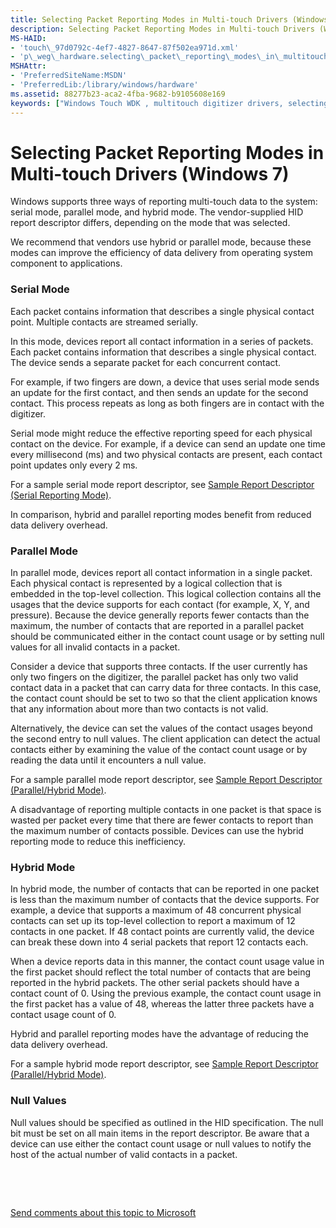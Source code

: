```yaml
---
title: Selecting Packet Reporting Modes in Multi-touch Drivers (Windows 7)
description: Selecting Packet Reporting Modes in Multi-touch Drivers (Windows 7)
MS-HAID:
- 'touch\_97d0792c-4ef7-4827-8647-87f502ea971d.xml'
- 'p\_weg\_hardware.selecting\_packet\_reporting\_modes\_in\_multitouch\_drivers'
MSHAttr:
- 'PreferredSiteName:MSDN'
- 'PreferredLib:/library/windows/hardware'
ms.assetid: 88277b23-aca2-4fba-9682-b9105608e169
keywords: ["Windows Touch WDK , multitouch digitizer drivers, selecting packet reporting modes", "packet reporting modes WDK Touch", "packet reporting modes WDK Touch , selecting in multitouch drivers", "multitouch digitizer drivers WDK , selecting packet reporting modes"]
---
```


# Selecting Packet Reporting Modes in Multi-touch Drivers (Windows 7)


Windows supports three ways of reporting multi-touch data to the system: serial mode, parallel mode, and hybrid mode. The vendor-supplied HID report descriptor differs, depending on the mode that was selected.

We recommend that vendors use hybrid or parallel mode, because these modes can improve the efficiency of data delivery from operating system component to applications.

### Serial Mode

Each packet contains information that describes a single physical contact point. Multiple contacts are streamed serially.

In this mode, devices report all contact information in a series of packets. Each packet contains information that describes a single physical contact. The device sends a separate packet for each concurrent contact.

For example, if two fingers are down, a device that uses serial mode sends an update for the first contact, and then sends an update for the second contact. This process repeats as long as both fingers are in contact with the digitizer.

Serial mode might reduce the effective reporting speed for each physical contact on the device. For example, if a device can send an update one time every millisecond (ms) and two physical contacts are present, each contact point updates only every 2 ms.

For a sample serial mode report descriptor, see [Sample Report Descriptor (Serial Reporting Mode)](sample-report-descriptor--serial-reporting-mode-.md).

In comparison, hybrid and parallel reporting modes benefit from reduced data delivery overhead.

### Parallel Mode

In parallel mode, devices report all contact information in a single packet. Each physical contact is represented by a logical collection that is embedded in the top-level collection. This logical collection contains all the usages that the device supports for each contact (for example, X, Y, and pressure). Because the device generally reports fewer contacts than the maximum, the number of contacts that are reported in a parallel packet should be communicated either in the contact count usage or by setting null values for all invalid contacts in a packet.

Consider a device that supports three contacts. If the user currently has only two fingers on the digitizer, the parallel packet has only two valid contact data in a packet that can carry data for three contacts. In this case, the contact count should be set to two so that the client application knows that any information about more than two contacts is not valid.

Alternatively, the device can set the values of the contact usages beyond the second entry to null values. The client application can detect the actual contacts either by examining the value of the contact count usage or by reading the data until it encounters a null value.

For a sample parallel mode report descriptor, see [Sample Report Descriptor (Parallel/Hybrid Mode)](sample-report-descriptor--parallel-hybrid-mode-.md).

A disadvantage of reporting multiple contacts in one packet is that space is wasted per packet every time that there are fewer contacts to report than the maximum number of contacts possible. Devices can use the hybrid reporting mode to reduce this inefficiency.

### Hybrid Mode

In hybrid mode, the number of contacts that can be reported in one packet is less than the maximum number of contacts that the device supports. For example, a device that supports a maximum of 48 concurrent physical contacts can set up its top-level collection to report a maximum of 12 contacts in one packet. If 48 contact points are currently valid, the device can break these down into 4 serial packets that report 12 contacts each.

When a device reports data in this manner, the contact count usage value in the first packet should reflect the total number of contacts that are being reported in the hybrid packets. The other serial packets should have a contact count of 0. Using the previous example, the contact count usage in the first packet has a value of 48, whereas the latter three packets have a contact usage count of 0.

Hybrid and parallel reporting modes have the advantage of reducing the data delivery overhead.

For a sample hybrid mode report descriptor, see [Sample Report Descriptor (Parallel/Hybrid Mode)](sample-report-descriptor--parallel-hybrid-mode-.md).

### Null Values

Null values should be specified as outlined in the HID specification. The null bit must be set on all main items in the report descriptor. Be aware that a device can use either the contact count usage or null values to notify the host of the actual number of valid contacts in a packet.

 

 

[Send comments about this topic to Microsoft](mailto:wsddocfb@microsoft.com?subject=Documentation%20feedback%20%5Bp_WEG_Hardware\p_weg_hardware%5D:%20Selecting%20Packet%20Reporting%20Modes%20in%20Multi-touch%20Drivers%20%28Windows%207%29%20%20RELEASE:%20%2811/28/2016%29&body=%0A%0APRIVACY%20STATEMENT%0A%0AWe%20use%20your%20feedback%20to%20improve%20the%20documentation.%20We%20don't%20use%20your%20email%20address%20for%20any%20other%20purpose,%20and%20we'll%20remove%20your%20email%20address%20from%20our%20system%20after%20the%20issue%20that%20you're%20reporting%20is%20fixed.%20While%20we're%20working%20to%20fix%20this%20issue,%20we%20might%20send%20you%20an%20email%20message%20to%20ask%20for%20more%20info.%20Later,%20we%20might%20also%20send%20you%20an%20email%20message%20to%20let%20you%20know%20that%20we've%20addressed%20your%20feedback.%0A%0AFor%20more%20info%20about%20Microsoft's%20privacy%20policy,%20see%20http://privacy.microsoft.com/default.aspx. "Send comments about this topic to Microsoft")




